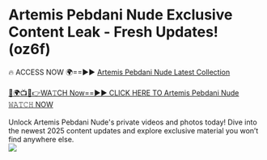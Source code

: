 # Artemis Pebdani Nude Exclusive Content Leak - Fresh Updates! (oz6f)

🔥 ACCESS NOW 🌍==►► <a href="https://tinyurl.com/yc657z5k" rel="nofollow">Artemis Pebdani Nude Latest Collection</a>
<br><br>
[🔴🌍📺📱👉WA𝚃CH Now==►► CLICK HERE TO Artemis Pebdani Nude 𝚆𝙰𝚃𝙲𝙷 NOW](https://tinyurl.com/yc657z5k)
<br><br>
Unlock Artemis Pebdani Nude's private videos and photos today! Dive into the newest 2025 content updates and explore exclusive material you won’t find anywhere else.
<br>
<a href="https://tinyurl.com/yc657z5k" rel="nofollow" data-target="animated-image.originalLink"><img src="https://camo.githubusercontent.com/8a4f000d20f83aca3bf7ec5f350d767afa0574a8a352519fd8cfa583a6f93a33/68747470733a2f2f692e696d6775722e636f6d2f644a486b345a712e676966" data-canonical-src="https://i.imgur.com/dJHk4Zq.gif" style="max-width: 100%; display: inline-block;" data-target="animated-image.originalImage"></a>
<br>
